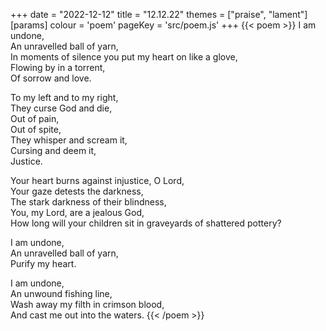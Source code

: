 +++
date = "2022-12-12"
title = "12.12.22"
themes = ["praise", "lament"]
[params]
  colour = 'poem'
  pageKey = 'src/poem.js'
+++
{{< poem >}}
I am undone,  
An unravelled ball of yarn,  
In moments of silence you put my heart on like a glove,  
Flowing by in a torrent,  
Of sorrow and love.  
  
To my left and to my right,  
They curse God and die,  
Out of pain,  
Out of spite,  
They whisper and scream it,  
Cursing and deem it,  
Justice.  
  
Your heart burns against injustice, O Lord,  
Your gaze detests the darkness,  
The stark darkness of their blindness,  
You, my Lord, are a jealous God,  
How long will your children sit in graveyards of shattered pottery?  
  
I am undone,  
An unravelled ball of yarn,  
Purify my heart.  
  
I am undone,  
An unwound fishing line,  
Wash away my filth in crimson blood,  
And cast me out into the waters.
{{< /poem >}}